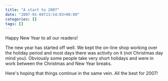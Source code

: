 ```yaml
---
title: "A start to 2007"
date: "2007-01-04T13:54:03+00:00"
categories: []
tags: []
---
```


Happy New Year to all our readers!

The new year has started off well. We kept the on-line shop working over the holiday period and most days there was activity on it (not Christmas day mind you). Obviously some people take very short holidays and were in work between the Christmas and New Year breaks. 

Here's hoping that things continue in the same vein. All the best for 2007!
